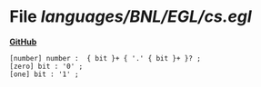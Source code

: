 # File _languages/BNL/EGL/cs.egl_
**[GitHub](https://github.com/softlang/yas/blob/master/languages/BNL/EGL/cs.egl)**
```
[number] number :  { bit }+ { '.' { bit }+ }? ;
[zero] bit : '0' ;
[one] bit : '1' ;
```
